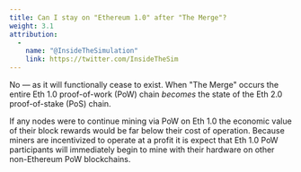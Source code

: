 ```yaml
---
title: Can I stay on "Ethereum 1.0" after "The Merge"?
weight: 3.1
attribution:
  -
    name: "@InsideTheSimulation"
    link: https://twitter.com/InsideTheSim
---
```


No — as it will functionally cease to exist. When "The Merge" occurs the entire Eth 1.0 proof-of-work (PoW) chain _becomes_ the state of the Eth 2.0 proof-of-stake (PoS) chain.

If any nodes were to continue mining via PoW on Eth 1.0 the economic value of their block rewards would be far below their cost of operation. Because miners are incentivized to operate at a profit it is expect that Eth 1.0 PoW participants will immediately begin to mine with their hardware on other non-Ethereum PoW blockchains.
